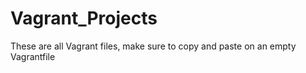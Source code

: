 # Vagrant_Projects

These are all Vagrant files, make sure to copy and paste on an empty Vagrantfile

